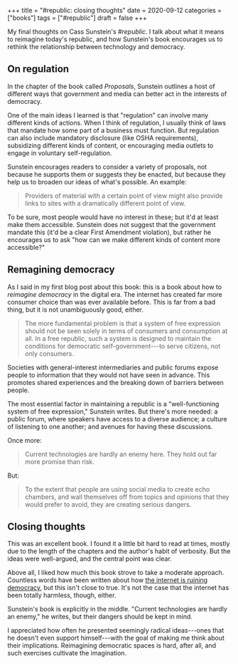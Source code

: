 +++
title = "#republic: closing thoughts"
date = 2020-09-12
categories = ["books"]
tags = ["#republic"]
draft = false
+++

My final thoughts on Cass Sunstein's *#republic*. I talk about what it means to reimagine today's republic, and how Sunstein's book encourages us to rethink the relationship between technology and democracy.

<!--more-->

## On regulation
In the chapter of the book called *Proposals*, Sunstein outlines a host of different ways that government and media can better act in the interests of democracy. 

One of the main ideas I learned is that "regulation" can involve many different kinds of actions. When I think of regulation, I usually think of laws that mandate how some part of a business must function. But regulation can also include mandatory disclosure (like OSHA requirements), subsidizing different kinds of content, or encouraging media outlets to engage in voluntary self-regulation.

Sunstein encourages readers to consider a variety of proposals, not because he supports them or suggests they be enacted, but because they help us to broaden our ideas of what's possible. An example:

> Providers of material with a certain point of view might also provide links to sites with a dramatically different point of view.

To be sure, most people would have no interest in these; but it'd at least make them accessible. Sunstein does not suggest that the government mandate this (it'd be a clear First Amendment violation), but rather he encourages us to ask "how can we make different kinds of content more accessible?"


## Remagining democracy
As I said in my first blog post about this book: this is a book about how to *reimagine democracy* in the digital era. The internet has created far more consumer choice than was ever available before. This is far from a bad thing, but it is not unambiguously good, either.

> The more fundamental problem is that a system of free expression should not be seen solely in terms of consumers and consumption at all. In a free republic, such a system is designed to maintain the conditions for democratic self-government---to serve citizens, not only consumers.

Societies with general-interest intermediaries and public forums expose people to information that they would not have seen in advance. This promotes shared experiences and the breaking down of barriers between people.

The most essential factor in maintaining a republic is a "well-functioning system of free expression," Sunstein writes. But there's more needed: a public forum, where speakers have access to a diverse audience; a culture of listening to one another; and avenues for having these discussions.

Once more:

> Current technologies are hardly an enemy here. They hold out far more promise than risk.

But:

> To the extent that people are using social media to create echo chambers, and wall themselves off from topics and opinions that they would prefer to avoid, they are creating serious dangers.


## Closing thoughts
This was an excellent book. I found it a little bit hard to read at times, mostly due to the length of the chapters and the author's habit of verbosity. But the ideas were well-argued, and the central point was clear.

Above all, I liked how much this book strove to take a moderate approach. Countless words have been written about how [the internet is ruining democracy](https://www.theatlantic.com/technology/archive/2020/02/tech-experts-think-internet-ruining-democracy/606919/), but this isn't close to true. It's not the case that the internet has been totally harmless, though, either.

Sunstein's book is explicitly in the middle. "Current technologies are hardly an enemy," he writes, but their dangers should be kept in mind. 

I appreciated how often he presented seemingly radical ideas---ones that he doesn't even support himself---with the goal of making me think about their implications. Reimagining democratic spaces is hard, after all, and such exercises cultivate the imagination.

